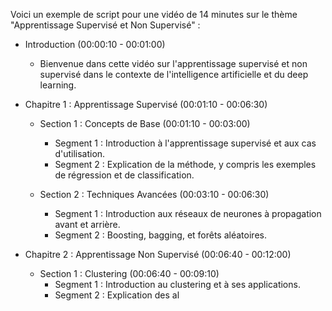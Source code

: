 

Voici un exemple de script pour une vidéo de 14 minutes sur le thème "Apprentissage Supervisé et Non Supervisé" :

- Introduction (00:00:10 - 00:01:00)
  - Bienvenue dans cette vidéo sur l'apprentissage supervisé et non supervisé dans le contexte de l'intelligence artificielle et du deep learning.

- Chapitre 1 : Apprentissage Supervisé (00:01:10 - 00:06:30)
  - Section 1 : Concepts de Base (00:01:10 - 00:03:00)
    - Segment 1 : Introduction à l'apprentissage supervisé et aux cas d'utilisation.
    - Segment 2 : Explication de la méthode, y compris les exemples de régression et de classification.

  - Section 2 : Techniques Avancées (00:03:10 - 00:06:30)
    - Segment 1 : Introduction aux réseaux de neurones à propagation avant et arrière.
    - Segment 2 : Boosting, bagging, et forêts aléatoires.

- Chapitre 2 : Apprentissage Non Supervisé (00:06:40 - 00:12:00)
  - Section 1 : Clustering (00:06:40 - 00:09:10)
    - Segment 1 : Introduction au clustering et à ses applications.
    - Segment 2 : Explication des al